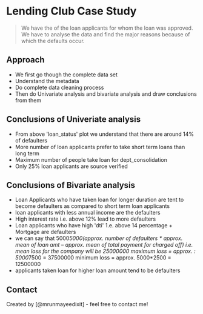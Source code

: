 # Lending Club Case Study
> We have the of the loan applicants for whom the loan was approved.
> We have to analyse the data and find the major reasons because of which the defaults occur.



## Approach
- We first go though the complete data set
- Understand the metadata 
- Do complete data cleaning process 
- Then do Univariate analysis and bivariate analysis and draw conclusions from them


## Conclusions of Univeriate analysis
- From above 'loan_status' plot we understand that there are around 14% of defaulters
- More number of loan applicants prefer to take short term loans than long term
- Maximum number of people take loan for dept_consolidation
- Only 25% loan applicants are source verified

## Conclusions of Bivariate analysis
- Loan Applicants who have taken loan for longer duration are tent to become defaulters as compared to short term loan applicants
- loan applicants with less annual income are the defaulters 
- High interest rate i.e. above 12% lead to more defaulters
- Loan applicants who have high 'dti' 1.e. above 14 percentage + Mortgage are defaulters
- we can say that 5000*5000(approx. number of defaulters * approx. mean of loan amt – approx. mean of total payment for charged off) i.e. mean loss for the company will be 25000000
	maximum loss = approx. : 5000*7500 = 37500000
	minimum loss = approx. 5000*2500 = 12500000
- applicants taken loan for higher loan amount tend to be defaulters





## Contact
Created by [@mrunmayeedixit] - feel free to contact me!


